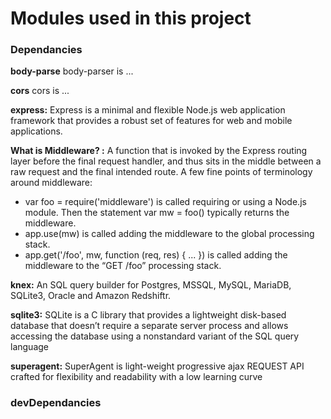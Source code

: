 Modules used in this project
============================

### Dependancies

**body-parse** body-parser is ...

**cors** cors is ...

**express:** Express is a minimal and flexible Node.js web application framework that provides a robust set of features for web and mobile applications.

**What is Middleware? :**  A function that is invoked by the Express routing layer before the final request handler, and thus sits in the middle between a raw request and the final intended route. A few fine points of terminology around middleware:

* var foo = require('middleware') is called requiring or using a Node.js module. Then the statement var mw = foo() typically returns the middleware.
* app.use(mw) is called adding the middleware to the global processing stack.
* app.get('/foo', mw, function (req, res) { ... }) is called adding the middleware to the “GET /foo” processing stack.

**knex:** An SQL query builder for Postgres, MSSQL, MySQL, MariaDB, SQLite3, Oracle and Amazon Redshiftr.

**sqlite3:** SQLite is a C library that provides a lightweight disk-based database that doesn’t require a separate server process and allows accessing the database using a nonstandard variant of the SQL query language

**superagent:** SuperAgent is light-weight progressive ajax REQUEST API crafted for flexibility and readability with a low learning curve

### devDependancies

